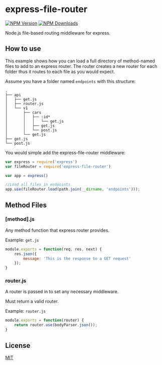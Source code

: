 # express-file-router

[![NPM Version][npm-image]][npm-url]
[![NPM Downloads][downloads-image]][downloads-url]

Node.js file-based routing middleware for express.

## How to use

This example shows how you can load a full directory of
method-named files to add to an express router. The router
creates a new router for each folder thus it routes to each
file as you would expect.

Assume you have a folder named `endpoints` with this structure:
```
.
├── api
│   ├── get.js
│   ├── router.js
│   └── v1
│       ├── cars
│       │   ├── :id*
│       │   │   └── get.js
│       │   ├── get.js
│       │   └── post.js
│       └── get.js
├── get.js
└── post.js
```

You would simple add the express-file-router middleware:

```js
var express = require('express')
var fileRouter = require('express-file-router')

var app = express()

//Load all files in endpoints
app.use(fileRouter.load(path.join(__dirname, 'endpoints')));
```


## Method Files

### [method].js

Any method function that express router provides.

Example: `get.js`
```js
module.exports = function(req, res, next) {
    res.json({
        message: 'This is the response to a GET request'
    });
}
```

### router.js

A router is passed in to set any necessary middleware.

Must return a valid router.

Example: `router.js`
```js
module.exports = function(router) {
    return router.use(bodyParser.json());
}
```

## License

[MIT](LICENSE)

[npm-image]: https://img.shields.io/npm/v/express-file-router.svg
[npm-url]: https://npmjs.org/package/express-file-router
[downloads-image]: https://img.shields.io/npm/dm/express-file-router.svg
[downloads-url]: https://npmjs.org/package/express-file-router